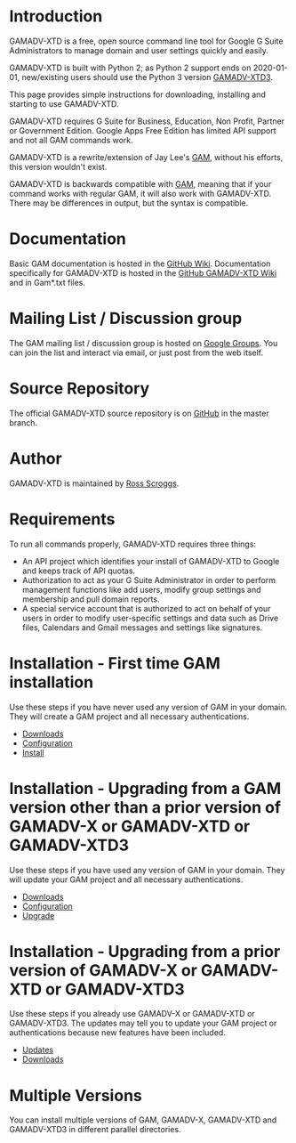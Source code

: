 # Introduction
GAMADV-XTD is a free, open source command line tool for Google G Suite Administrators to manage domain and user settings quickly and easily.

GAMADV-XTD is built with Python 2; as Python 2 support ends on 2020-01-01, new/existing users should use the Python 3 version [GAMADV-XTD3].

This page provides simple instructions for downloading, installing and starting to use GAMADV-XTD.

GAMADV-XTD requires G Suite for Business, Education, Non Profit, Partner or Government Edition. Google Apps Free Edition has limited API support and not all GAM commands work.

GAMADV-XTD is a rewrite/extension of Jay Lee's [GAM], without his efforts, this version wouldn't exist.

GAMADV-XTD is backwards compatible with [GAM], meaning that if your command works with regular GAM, it will also work with GAMADV-XTD. There may be differences in output, but the syntax is compatible.

# Documentation
Basic GAM documentation is hosted in the [GitHub Wiki]. Documentation specifically for GAMADV-XTD is hosted in the [GitHub GAMADV-XTD Wiki] and in Gam*.txt files.

# Mailing List / Discussion group
The GAM mailing list / discussion group is hosted on [Google Groups].  You can join the list and interact via email, or just post from the web itself.

# Source Repository
The official GAMADV-XTD source repository is on [GitHub] in the master branch.

# Author
GAMADV-XTD is maintained by <a href="mailto:ross.scroggs@gmail.com">Ross Scroggs</a>.

# Requirements
To run all commands properly, GAMADV-XTD requires three things:
* An API project which identifies your install of GAMADV-XTD to Google and keeps track of API quotas.
* Authorization to act as your G Suite Administrator in order to perform management functions like add users, modify group settings and membership and pull domain reports.
* A special service account that is authorized to act on behalf of your users in order to modify user-specific settings and data such as Drive files, Calendars and Gmail messages and settings like signatures.

# Installation - First time GAM installation
Use these steps if you have never used any version of GAM in your domain. They will create a GAM project
and all necessary authentications.

* [Downloads]
* [Configuration]
* [Install]

# Installation - Upgrading from a GAM version other than a prior version of GAMADV-X or GAMADV-XTD or GAMADV-XTD3
Use these steps if you have used any version of GAM in your domain. They will update your GAM project
and all necessary authentications.

* [Downloads]
* [Configuration]
* [Upgrade]

# Installation - Upgrading from a prior version of GAMADV-X or GAMADV-XTD or GAMADV-XTD3
Use these steps if you already use GAMADV-X or GAMADV-XTD or GAMADV-XTD3. The updates may tell you to update your GAM project
or authentications because new features have been included.

* [Updates]
* [Downloads]

# Multiple Versions
You can install multiple versions of GAM, GAMADV-X, GAMADV-XTD and GAMADV-XTD3 in different parallel directories.

[GAM]: https://github.com/jay0lee/GAM
[GAMADV-XTD3]: https://github.com/taers232c/GAMADV-XTD3
[GitHub Releases]: https://github.com/taers232c/GAMADV-XTD/releases
[GitHub]: https://github.com/taers232c/GAMADV-XTD/tree/master
[GitHub Wiki]: https://github.com/jay0lee/GAM/wiki/
[GitHub GAMADV-XTD Wiki]: https://github.com/taers232c/GAMADV-XTD/wiki/
[Google Groups]: https://groups.google.com/group/google-apps-manager
[Downloads]: https://github.com/taers232c/GAMADV-XTD/wiki/Downloads
[Configuration]: https://github.com/taers232c/GAMADV-XTD/wiki/gam.cfg
[Install]: https://github.com/taers232c/GAMADV-XTD/wiki/How-to-Install-Advanced-GAM
[Upgrade]: https://github.com/taers232c/GAMADV-XTD/wiki/How-to-Upgrade-from-Standard-GAM
[Updates]: https://github.com/taers232c/GAMADV-XTD/wiki/GAM-Updates

